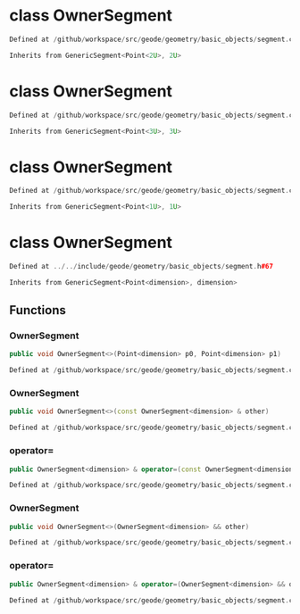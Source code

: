 # class OwnerSegment

```cpp
Defined at /github/workspace/src/geode/geometry/basic_objects/segment.cpp#194
```

```cpp
Inherits from GenericSegment<Point<2U>, 2U>
```



# class OwnerSegment

```cpp
Defined at /github/workspace/src/geode/geometry/basic_objects/segment.cpp#195
```

```cpp
Inherits from GenericSegment<Point<3U>, 3U>
```



# class OwnerSegment

```cpp
Defined at /github/workspace/src/geode/geometry/basic_objects/segment.cpp#193
```

```cpp
Inherits from GenericSegment<Point<1U>, 1U>
```



# class OwnerSegment

```cpp
Defined at ../../include/geode/geometry/basic_objects/segment.h#67
```

```cpp
Inherits from GenericSegment<Point<dimension>, dimension>
```



## Functions

### OwnerSegment

```cpp
public void OwnerSegment<>(Point<dimension> p0, Point<dimension> p1)
```

```cpp
Defined at /github/workspace/src/geode/geometry/basic_objects/segment.cpp#119
```

### OwnerSegment

```cpp
public void OwnerSegment<>(const OwnerSegment<dimension> & other)
```

```cpp
Defined at /github/workspace/src/geode/geometry/basic_objects/segment.cpp#125
```

### operator=

```cpp
public OwnerSegment<dimension> & operator=(const OwnerSegment<dimension> & other)
```

```cpp
Defined at /github/workspace/src/geode/geometry/basic_objects/segment.cpp#131
```

### OwnerSegment

```cpp
public void OwnerSegment<>(OwnerSegment<dimension> && other)
```

```cpp
Defined at /github/workspace/src/geode/geometry/basic_objects/segment.cpp#138
```

### operator=

```cpp
public OwnerSegment<dimension> & operator=(OwnerSegment<dimension> && other)
```

```cpp
Defined at /github/workspace/src/geode/geometry/basic_objects/segment.cpp#143
```



